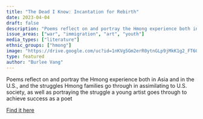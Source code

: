 ```yaml
---
title: "The Dead I Know: Incantation for Rebirth"
date: 2023-04-04
draft: false
description: "Poems reflect on and portray the Hmong experience both in Asia and in the U.S., and the struggles Hmong families go through in assimilating to U.S. society, as well as portraying the struggle a young artist goes through to achieve success as a poet"
issue_areas: ["war", "immigration", "art", "youth"]
media_types: ["literature"]
ethnic_groups: ["hmong"]
image: "https://drive.google.com/uc?id=1nKVg5Gm2erR0ytnGLp9jMkK1g2_FT6Ox"
type: featured
author: "Burlee Vang"
---
```


Poems reflect on and portray the Hmong experience both in Asia and in the U.S., and the struggles Hmong families go through in assimilating to U.S. society, as well as portraying the struggle a young artist goes through to achieve success as a poet

[Find it here](http://www.swanscythepress.com/excerpts/deadknow.html)
